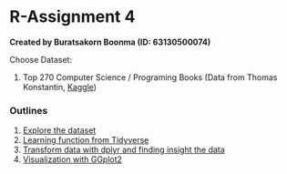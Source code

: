 # R-Assignment 4

**Created by Buratsakorn Boonma (ID: 63130500074)**

Choose Dataset:
1. Top 270 Computer Science / Programing Books (Data from Thomas Konstantin, [Kaggle](https://www.kaggle.com/thomaskonstantin/top-270-rated-computer-science-programing-books))

### Outlines
1. [Explore the dataset](https://github.com/sit-2021-int214/001-Spotify-Top/blob/main/assignment/HW04_63130500074/explore-data.md)
2. [Learning function from Tidyverse](https://github.com/sit-2021-int214/001-Spotify-Top/blob/main/assignment/HW04_63130500074/tidyverse.md)
3. [Transform data with dplyr and finding insight the data](https://github.com/sit-2021-int214/001-Spotify-Top/blob/main/assignment/HW04_63130500074/transform_data.md)
4. [Visualization with GGplot2](https://github.com/sit-2021-int214/001-Spotify-Top/blob/main/assignment/HW04_63130500074/visual_data.md)



